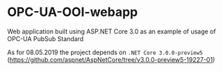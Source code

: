 OPC-UA-OOI-webapp
=========

Web application built using ASP.NET Core 3.0 as an example of usage of OPC-UA PubSub Standard

As for 08.05.2019 the project depends on ```.NET Core 3.0.0-preview5``` (https://github.com/aspnet/AspNetCore/tree/v3.0.0-preview5-19227-01)
